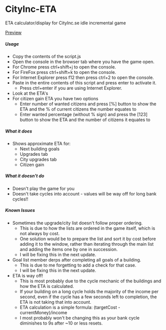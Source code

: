 # CityInc-ETA

ETA calculator/display for CityInc.se idle incremental game

[Preview](http://i.imgur.com/a7KcmhS.png)

##### Usage

* Copy the contents of the script.js 
*	Open the console in the browser tab where you have the game open.
  * For Chrome press ctrl+shift+j to open the console.
  * For FireFox press ctrl+shift+k to open the console.
  * For Internet Explorer press f12 then press ctrl+2 to open the console.
* Paste in the entire contents of this script and press enter to activate it.
  * Press ctrl+enter if you are using Internet Explorer.
* Look at the ETA's
* For citizen gain ETA you have two options
  * Enter number of wanted citizens and press [%] button to show the ETA and the % of current citizens the number equates to
  * Enter wanted percentage (without % sign) and press the [123] button to show the ETA and the number of citizens it equates to

##### What it does
* Shows approximate ETA for:
  * Next building goals
  * Upgrades tab
  * City upgrades tab
  * Citizen gain

##### What it doesn't do
* Doesn't play the game for you
* Doesn't take cycles into account - values will be way off for long bank cycles!!

##### Known Issues
* Sometimes the upgrade/city list doesn't follow proper ordering.
  * This is due to how the lists are ordered in the game itself, which is not always by cost.
  * One solution would be to prepare the list and sort it by cost before adding it to the window, rather than iterating through the main list and adding the items one by one in succession.
  * I will be fixing this in the next update.
* Goal list member derps after completing all goals of a building.
  * This is due to me forgetting to add a check for that case.
  * I will be fixing this in the next update.
* ETA is way off!
  * This is most probably due to the cycle mechanic of the buildings and how the ETA is calculated.
  * If your building on a long cycle holds the majority of the income per second, even if the cycle has a few seconds left to completion, the ETA is not taking that into account.
  * ETA calculation is a simple formula: (targetCost - currentMoney)/income
  * I most probably won't be changing this as your bank cycle diminishes to 9s after ~10 or less resets.
